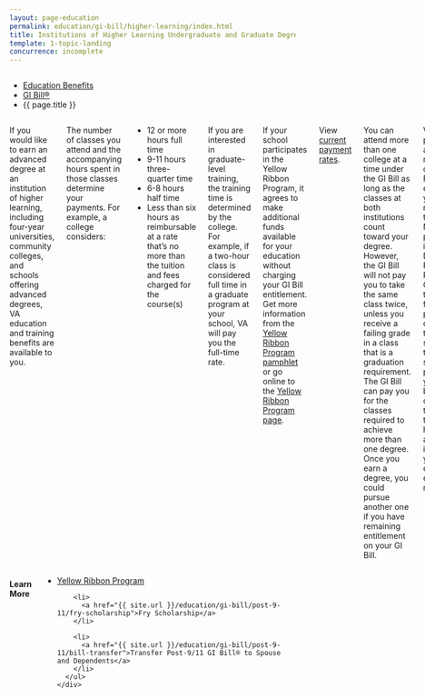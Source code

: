 ```yaml
---
layout: page-education
permalink: education/gi-bill/higher-learning/index.html
title: Institutions of Higher Learning Undergraduate and Graduate Degrees
template: 1-topic-landing
concurrence: incomplete
---
```


<div class="splash" markdown="0">
<div class="row" markdown="0">
<div class="small-12 columns" markdown="0">

<ul class="breadcrumbs" role="menubar" aria-label="Primary">
<li class="parent"><a href="{{ site.url }}/education/">Education Benefits</a></li>
<li class="parent"><a href="{{ site.url }}/education/gi-bill/">GI Bill®</a></li>
<li class="active">{{ page.title }}</li>
</ul>

</div>
</div>
</div>

<div class="main" role="main" markdown="0">

<div class="section one" markdown="0">
<div class="primary" markdown="0">
<div class="row" markdown="0">
<div class="small-12 columns" markdown="1">

If you would like to earn an advanced degree at an institution of higher learning, including four-year universities, community colleges, and schools offering advanced degrees, VA education and training benefits are available to you.

The number of classes you attend and the accompanying hours spent in those classes determine your payments. For example, a college considers:

-	12 or more hours full time
-	9-11 hours three-quarter time
-	6-8 hours half time
-	Less than six hours as reimbursable at a rate that’s no more than the tuition and fees charged for the course(s)

If you are interested in graduate-level training, the training time is determined by the college. For example, if a two-hour class is considered full time in a graduate program at your school, VA will pay you the full-time rate.

If your school participates in the Yellow Ribbon Program, it agrees to make additional funds available for your education without charging your GI Bill entitlement. Get more information from the [Yellow Ribbon Program pamphlet](http://www.benefits.va.gov/gibill/docs/pamphlets/Yellow_Ribbon_Pamphlet.pdf) or go online to the [Yellow Ribbon Program page](http://www.benefits.va.gov/gibill/yellow_ribbon.asp).

View [current payment rates](http://www.benefits.va.gov/gibill/resources/benefits_resources/rate_tables.asp).

You can attend more than one college at a time under the GI Bill as long as the classes at both institutions count toward your degree. However, the GI Bill will not pay you to take the same class twice, unless you receive a failing grade in a class that is a graduation requirement.
The GI Bill can pay you for the classes required to achieve more than one degree. Once you earn a degree, you could pursue another one if you have remaining entitlement on your GI Bill.

VA issues payments after each month’s classes. For example, you receive the November payment in December. For the Post-9/11 GI Bill, the tuition and fees are paid directly to the school, the book stipend is paid to you at the beginning of the term, and the housing allowance is paid to you at the end of each month.


</div>
</div>
</div>

<div class="navigation">
  <div class="row">
    <div class="small-12 columns">
      <h4>Learn More</h4>
      <ul class="small-block-grid-1 medium-block-grid-3 cards small">
        <li>
          <a href="{{ site.url }}/education/gi-bill/post-9-11/yellow-ribbon-program">Yellow Ribbon Program</a>
        </li>

        <li>
          <a href="{{ site.url }}/education/gi-bill/post-9-11/fry-scholarship">Fry Scholarship</a>
        </li>

        <li>
          <a href="{{ site.url }}/education/gi-bill/post-9-11/bill-transfer">Transfer Post-9/11 GI Bill® to Spouse and Dependents</a>
        </li>
      </ul>
    </div>
  </div>
</div>


</div>
